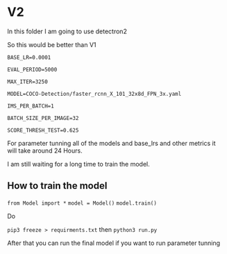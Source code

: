 # V2

In this folder I am going to use detectron2

So this would be better than V1

`BASE_LR=0.0001`

`EVAL_PERIOD=5000`

`MAX_ITER=3250`

`MODEL=COCO-Detection/faster_rcnn_X_101_32x8d_FPN_3x.yaml`

`IMS_PER_BATCH=1`

`BATCH_SIZE_PER_IMAGE=32`

`SCORE_THRESH_TEST=0.625`


For parameter tunning all of the models and base_lrs and other metrics it will take around 24 Hours.

I am still waiting for a long time to train the model.

## How to train the model

`from Model import *`
`model = Model()`
`model.train()`

Do

`pip3 freeze > requirments.txt`
then
`python3 run.py`

After that you can run the final model if you want to run parameter tunning
